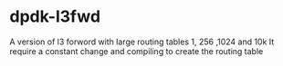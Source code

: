 # dpdk-l3fwd
A version of l3 forword with large routing tables 1, 256 ,1024 and 10k
It require a constant change and compiling to create the routing table
